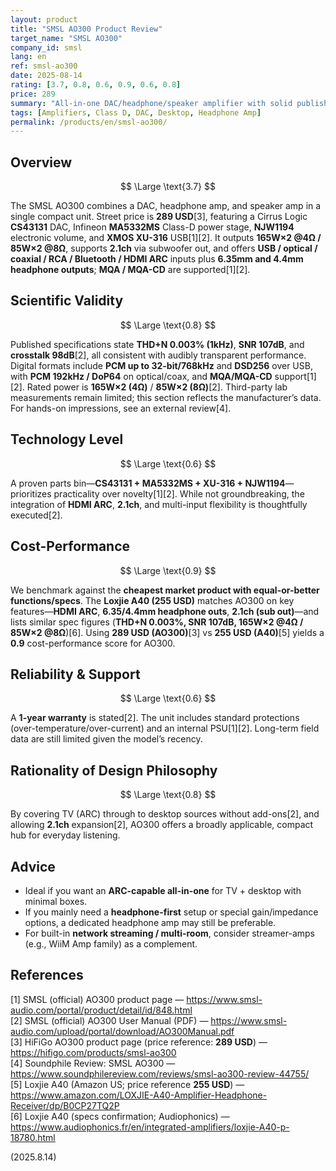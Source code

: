 ```yaml
---
layout: product
title: "SMSL AO300 Product Review"
target_name: "SMSL AO300"
company_id: smsl
lang: en
ref: smsl-ao300
date: 2025-08-14
rating: [3.7, 0.8, 0.6, 0.9, 0.6, 0.8]
price: 289
summary: "All-in-one DAC/headphone/speaker amplifier with solid published specs and comprehensive connectivity"
tags: [Amplifiers, Class D, DAC, Desktop, Headphone Amp]
permalink: /products/en/smsl-ao300/
---
```

## Overview

$$ \Large \text{3.7} $$

The SMSL AO300 combines a DAC, headphone amp, and speaker amp in a single compact unit. Street price is **289 USD**[3], featuring a Cirrus Logic **CS43131** DAC, Infineon **MA5332MS** Class-D power stage, **NJW1194** electronic volume, and **XMOS XU-316** USB[1][2]. It outputs **165W×2 @4Ω / 85W×2 @8Ω**, supports **2.1ch** via subwoofer out, and offers **USB / optical / coaxial / RCA / Bluetooth / HDMI ARC** inputs plus **6.35mm and 4.4mm headphone outputs**; **MQA / MQA-CD** are supported[1][2].

## Scientific Validity

$$ \Large \text{0.8} $$

Published specifications state **THD+N 0.003% (1kHz)**, **SNR 107dB**, and **crosstalk 98dB**[2], all consistent with audibly transparent performance. Digital formats include **PCM up to 32-bit/768kHz** and **DSD256** over USB, with **PCM 192kHz / DoP64** on optical/coax, and **MQA/MQA-CD** support[1][2]. Rated power is **165W×2 (4Ω)** / **85W×2 (8Ω)**[2]. Third-party lab measurements remain limited; this section reflects the manufacturer’s data. For hands-on impressions, see an external review[4].

## Technology Level

$$ \Large \text{0.6} $$

A proven parts bin—**CS43131 + MA5332MS + XU-316 + NJW1194**—prioritizes practicality over novelty[1][2]. While not groundbreaking, the integration of **HDMI ARC**, **2.1ch**, and multi-input flexibility is thoughtfully executed[2].

## Cost-Performance

$$ \Large \text{0.9} $$

We benchmark against the **cheapest market product with equal-or-better functions/specs**. The **Loxjie A40 (255 USD)** matches AO300 on key features—**HDMI ARC**, **6.35/4.4mm headphone outs**, **2.1ch (sub out)**—and lists similar spec figures (**THD+N 0.003%, SNR 107dB, 165W×2 @4Ω / 85W×2 @8Ω**)[6]. Using **289 USD (AO300)**[3] vs **255 USD (A40)**[5] yields a **0.9** cost-performance score for AO300.

## Reliability & Support

$$ \Large \text{0.6} $$

A **1-year warranty** is stated[2]. The unit includes standard protections (over-temperature/over-current) and an internal PSU[1][2]. Long-term field data are still limited given the model’s recency.

## Rationality of Design Philosophy

$$ \Large \text{0.8} $$

By covering TV (ARC) through to desktop sources without add-ons[2], and allowing **2.1ch** expansion[2], AO300 offers a broadly applicable, compact hub for everyday listening.

## Advice

- Ideal if you want an **ARC-capable all-in-one** for TV + desktop with minimal boxes.  
- If you mainly need a **headphone-first** setup or special gain/impedance options, a dedicated headphone amp may still be preferable.  
- For built-in **network streaming / multi-room**, consider streamer-amps (e.g., WiiM Amp family) as a complement.

## References

[1] SMSL (official) AO300 product page — https://www.smsl-audio.com/portal/product/detail/id/848.html  
[2] SMSL (official) AO300 User Manual (PDF) — https://www.smsl-audio.com/upload/portal/download/AO300Manual.pdf  
[3] HiFiGo AO300 product page (price reference: **289 USD**) — https://hifigo.com/products/smsl-ao300  
[4] Soundphile Review: SMSL AO300 — https://www.soundphilereview.com/reviews/smsl-ao300-review-44755/  
[5] Loxjie A40 (Amazon US; price reference **255 USD**) — https://www.amazon.com/LOXJIE-A40-Amplifier-Headphone-Receiver/dp/B0CP27TQ2P  
[6] Loxjie A40 (specs confirmation; Audiophonics) — https://www.audiophonics.fr/en/integrated-amplifiers/loxjie-A40-p-18780.html

(2025.8.14)

